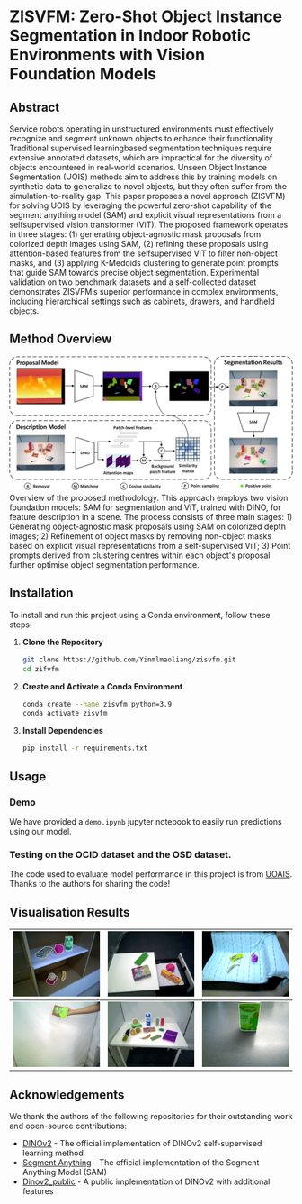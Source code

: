 # ZISVFM: Zero-Shot Object Instance Segmentation in Indoor Robotic Environments with Vision Foundation Models

## Abstract
Service robots operating in unstructured environments must effectively recognize and segment unknown objects
to enhance their functionality. Traditional supervised learningbased segmentation techniques require extensive annotated
datasets, which are impractical for the diversity of objects
encountered in real-world scenarios. Unseen Object Instance
Segmentation (UOIS) methods aim to address this by training
models on synthetic data to generalize to novel objects, but
they often suffer from the simulation-to-reality gap. This paper
proposes a novel approach (ZISVFM) for solving UOIS by leveraging the powerful zero-shot capability of the segment anything
model (SAM) and explicit visual representations from a selfsupervised vision transformer (ViT). The proposed framework
operates in three stages: (1) generating object-agnostic mask
proposals from colorized depth images using SAM, (2) refining
these proposals using attention-based features from the selfsupervised ViT to filter non-object masks, and (3) applying
K-Medoids clustering to generate point prompts that guide
SAM towards precise object segmentation. Experimental validation on two benchmark datasets and a self-collected dataset
demonstrates ZISVFM’s superior performance in complex environments, including hierarchical settings such as cabinets,
drawers, and handheld objects. 

## Method Overview
![Method Overview](./media/zisvfm.png)
Overview of the proposed methodology. This approach employs two vision foundation models: SAM for segmentation and ViT, trained with DINO, for feature description in a scene. The process consists of three main stages: 1) Generating object-agnostic mask proposals using SAM on colorized depth images; 2) Refinement of object masks by removing non-object masks based on explicit visual representations from a self-supervised ViT; 3) Point prompts derived from clustering centres within each object's proposal further optimise object segmentation performance.

## Installation
To install and run this project using a Conda environment, follow these steps:
1. **Clone the Repository**
   ```bash
   git clone https://github.com/Yinmlmaoliang/zisvfm.git
   cd zifvfm
   ```
2. **Create and Activate a Conda Environment**
   ```bash
   conda create --name zisvfm python=3.9
   conda activate zisvfm
   ```
3. **Install Dependencies**
   ```bash
   pip install -r requirements.txt
   ```
## Usage
### Demo
We have provided a `demo.ipynb` jupyter notebook to easily run predictions using our model.
### Testing on the OCID dataset and the OSD dataset.
The code used to evaluate model performance in this project is from [UOAIS](https://github.com/gist-ailab/uoais). Thanks to the authors for sharing the code!
## Visualisation Results
| ![fig1](./media/fig1.gif) | ![fig2](./media/fig2.gif) | ![fig3](./media/fig3.gif) |
|:-:|:-:|:-:|
| ![fig4](./media/fig4.gif) | ![fig5](./media/fig5.gif) | ![fig6](./media/fig6.gif) |

## Acknowledgements
We thank the authors of the following repositories for their outstanding work and open-source contributions:

* [DINOv2](https://github.com/facebookresearch/dinov2) - The official implementation of DINOv2 self-supervised learning method
* [Segment Anything](https://github.com/facebookresearch/segment-anything) - The official implementation of the Segment Anything Model (SAM)
* [Dinov2_public](https://github.com/ccharest93/Dinov2_public) - A public implementation of DINOv2 with additional features